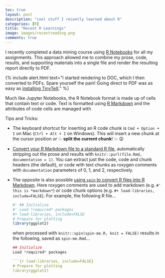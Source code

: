 ```yaml
---
toc: true
layout: post
description: "cool stuff I recently learned about R"
categories: [R]
title: "Recent R Learnings"
image: images/recentreading.png
comments: true
---
```


I recently completed a data mining course using [R Notebooks](https://bookdown.org/yihui/rmarkdown/notebook.html) for all my assignments. This approach allowed me to combine my prose, code, results, and supporting materials into a single file and render the resulting report directly to PDF.

{% include alert.html text="I started rendering to DOC, which I then converted to PDFs. Spare yourself the pain! Going direct to PDF was as easy as [installing TinyTeX](https://bookdown.org/yihui/rmarkdown-cookbook/install-latex.html)." %}

Much like Jupyter Notebooks, the R Notebook format is made up of cells that contain text or code. Text is formatted using [R Markdown](https://rmarkdown.rstudio.com) and the attributes of code cells are managed with

Tips and Tricks:
* The keyboard shortcut for inserting an R code chunk is `Cmd + Option + I` on Mac (`Ctrl + Alt + I` on Windows). This will insert a new chunk at the cursor position _or_ :boom: **split the current chunk**! :boom: :astonished:
* [Convert your R Markdown file to a standard R file](https://bookdown.org/yihui/rmarkdown-cookbook/purl.html), automatically stripping out the prose and results with `knitr::purl(file.Rmd, documentation = 1)`. You can extract just the code, code and chunk headers (the default), or code with text chunks as roxygen comments with `documentation` parameters of 0, 1, and 2, respectively.
* The opposite is also possible [using `spin` to convert R files into R Markdown](https://deanattali.com/2015/03/24/knitrs-best-hidden-gem-spin/). Here roxygen comments are used to add markdown (e.g. `#' this is *markdown*`) or code chunk options (e.g. `#+ load-libraries, include=FALSE`). For example, the following R file...

  ``` r
  #' ## Initialize
  #' Load *required* packages
  #+ load-libraries, include=FALSE
  # Prepare for plotting
  library(ggplot2)
  ```

  when processed with `knitr::spin(spin-me.R, knit = FALSE)` results in the following, saved as `spin-me.Rmd`...

  ``` r
  ## Initialize
  Load *required* packages

  ```{r load-libraries, include=FALSE}
  # Prepare for plotting
  library(ggplot2)
  ```
